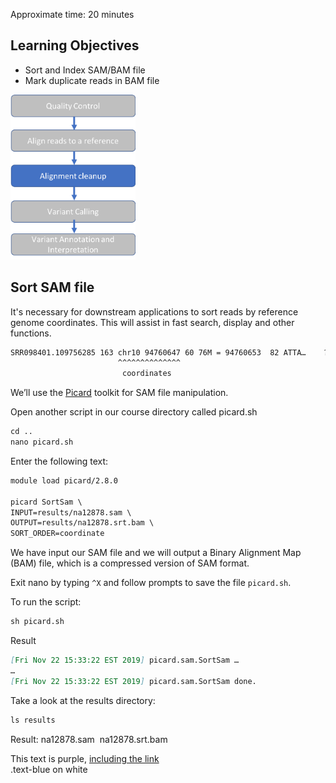 Approximate time: 20 minutes

## Learning Objectives

- Sort and Index SAM/BAM file
- Mark duplicate reads in BAM file

<img src="../img/workflow_cleanup.png" width="200">

## Sort SAM file

It's necessary for downstream applications to sort reads by reference genome coordinates.
This will assist in fast search, display and other functions.
```markdown
SRR098401.109756285 163 chr10 94760647 60 76M = 94760653  82 ATTA…    ?>@@... 
                        ^^^^^^^^^^^^^^
                         coordinates
```

We’ll use the [Picard](https://broadinstitute.github.io/picard/) toolkit for SAM file manipulation.

Open another script in our course directory called picard.sh
```markdown
cd ..
nano picard.sh
```


Enter the following text:
```markdown
module load picard/2.8.0

picard SortSam \
INPUT=results/na12878.sam \
OUTPUT=results/na12878.srt.bam \
SORT_ORDER=coordinate
```

We have input our SAM file and we will output a Binary Alignment Map (BAM) file, which is a compressed version of SAM format.

Exit nano by typing `^X` and follow prompts to save the file `picard.sh`.

To run the script:
```markdown
sh picard.sh
```


Result 
```markdown
[Fri Nov 22 15:33:22 EST 2019] picard.sam.SortSam …
…
[Fri Nov 22 15:33:22 EST 2019] picard.sam.SortSam done. 
```

Take a look at the results directory:
```markdown
ls results
```

Result:
na12878.sam  
na12878.srt.bam 


<div class="text-purple">This text is purple, <a href="#" class="text-inherit">including the link</a></div>

<div class="text-blue mb-2">
  .text-blue on white
</div>
